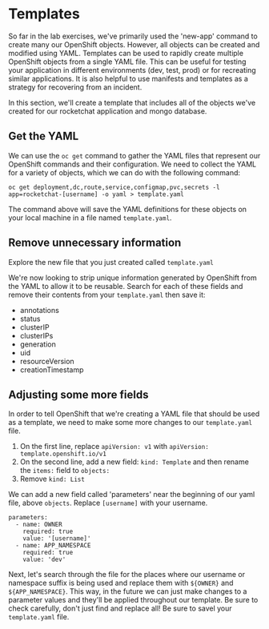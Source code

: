# Templates

So far in the lab exercises, we've primarily used the 'new-app' command to create many our OpenShift objects. However, all objects can be created and modified using YAML. Templates can be used to rapidly create multiple OpenShift objects from a single YAML file. This can be useful for testing your application in different environments (dev, test, prod) or for recreating similar applications. It is also helpful to use manifests and templates as a strategy for recovering from an incident. 

In this section, we'll create a template that includes all of the objects we've created for our rocketchat application and mongo database. 

## Get the YAML

We can use the `oc get` command to gather the YAML files that represent our OpenShift commands and their configuration. We need to collect the YAML for a variety of objects, which we can do with the following command: 

<!-- add buildconfig,imagestream from tools namespace-->
```
oc get deployment,dc,route,service,configmap,pvc,secrets -l app=rocketchat-[username] -o yaml > template.yaml
```

The command above will save the YAML definitions for these objects on your local machine in a file named `template.yaml`. 

## Remove unnecessary information

Explore the new file that you just created called `template.yaml`

We're now looking to strip unique information generated by OpenShift from the YAML to allow it to be reusable. Search for each of these fields and remove their contents from your `template.yaml` then save it: 

- annotations 
- status
- clusterIP
- clusterIPs
- generation
- uid
- resourceVersion
- creationTimestamp

## Adjusting some more fields 

In order to tell OpenShift that we're creating a YAML file that should be used as a template, we need to make some more changes to our `template.yaml` file. 

1. On the first line, replace  `apiVersion: v1` with `apiVersion: template.openshift.io/v1`
2. On the second line, add a new field: `kind: Template` and then rename the `items:` field to `objects:`
3. Remove `kind: List`

We can add a new field called 'parameters' near the beginning of our yaml file, above  `objects`. Replace `[username]` with your username. 

```
parameters: 
  - name: OWNER
    required: true
    value: '[username]'
  - name: APP_NAMESPACE
    required: true
    value: 'dev'
```
Next, let's search through the file for the places where our username or namespace suffix is being used and replace them with `${OWNER}` and `${APP_NAMESPACE}`. This way, in the future we can just make changes to a parameter values and they'll be applied throughout our template. Be sure to check carefully, don't just find and replace all! Be sure to savel your `template.yaml` file. 

